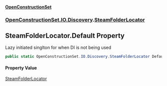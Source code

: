 #### [OpenConstructionSet](index.md 'index')
### [OpenConstructionSet.IO.Discovery](index.md#OpenConstructionSet_IO_Discovery 'OpenConstructionSet.IO.Discovery').[SteamFolderLocator](BDvQhQsErjN5ilWJbjNpng.md 'OpenConstructionSet.IO.Discovery.SteamFolderLocator')
## SteamFolderLocator.Default Property
Lazy initiated singlton for when DI is not being used  
```csharp
public static OpenConstructionSet.IO.Discovery.SteamFolderLocator Default { get; }
```
#### Property Value
[SteamFolderLocator](BDvQhQsErjN5ilWJbjNpng.md 'OpenConstructionSet.IO.Discovery.SteamFolderLocator')
